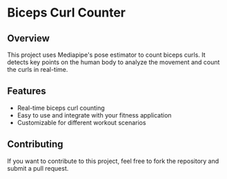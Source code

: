 <!DOCTYPE html>
<html lang="en">
<head>
    <meta charset="UTF-8">
    <meta name="viewport" content="width=device-width, initial-scale=1.0">
</head>
<body>
<h1>Biceps Curl Counter</h1>
<h2>Overview</h2>
<p>This project uses Mediapipe's pose estimator to count biceps curls. It detects key points on the human body to analyze the movement and count the curls in real-time.</p>
<h2>Features</h2>
<ul>
    <li>Real-time biceps curl counting</li>
    <li>Easy to use and integrate with your fitness application</li>
    <li>Customizable for different workout scenarios</li>
</ul>
<h2>Contributing</h2>
<p>If you want to contribute to this project, feel free to fork the repository and submit a pull request.</p>
</body>
</html>
